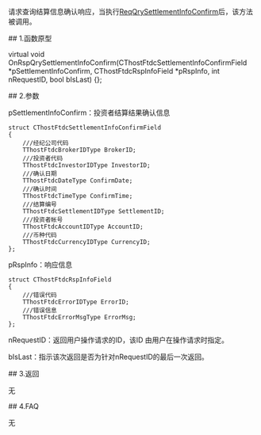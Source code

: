 <p>请求查询结算信息确认响应，当执行<a href="../../CTHOSTFTDCTRADERSPI/REQQRYSETTLEMENTINFOCONFIRM/">ReqQrySettlementInfoConfirm</a>后，该方法被调用。</p>
<span class="anchor" id="b1ba1312-5dad-418d-a6bc-f398ba71dff2"></span>
## 1.函数原型
<p>virtual void OnRspQrySettlementInfoConfirm(CThostFtdcSettlementInfoConfirmField *pSettlementInfoConfirm, CThostFtdcRspInfoField *pRspInfo, int nRequestID, bool bIsLast) {};</p>
<span class="anchor" id="f3215da6-8a6f-4550-afd9-dcd6900406ef"></span>
## 2.参数
<p>pSettlementInfoConfirm：投资者结算结果确认信息</p>
<pre><code>struct CThostFtdcSettlementInfoConfirmField
{
    ///经纪公司代码
    TThostFtdcBrokerIDType BrokerID;
    ///投资者代码
    TThostFtdcInvestorIDType InvestorID;
    ///确认日期
    TThostFtdcDateType ConfirmDate;
    ///确认时间
    TThostFtdcTimeType ConfirmTime;
    ///结算编号
    TThostFtdcSettlementIDType SettlementID;
    ///投资者帐号
    TThostFtdcAccountIDType AccountID;
    ///币种代码
    TThostFtdcCurrencyIDType CurrencyID;
};
</code></pre>
<p>pRspInfo：响应信息</p>
<pre><code>struct CThostFtdcRspInfoField
{
    ///错误代码
    TThostFtdcErrorIDType ErrorID;
    ///错误信息
    TThostFtdcErrorMsgType ErrorMsg;
};
</code></pre>
<p>nRequestID：返回用户操作请求的ID，该ID 由用户在操作请求时指定。</p>
<p>bIsLast：指示该次返回是否为针对nRequestID的最后一次返回。</p>
<span class="anchor" id="ac9ef201-ee87-48d6-9aca-c392d352fc15"></span>
## 3.返回
<p>无</p>
<span class="anchor" id="d8ad456a-a9e2-47be-8d8f-ab5af245f56f"></span>
## 4.FAQ
<p>无</p>
